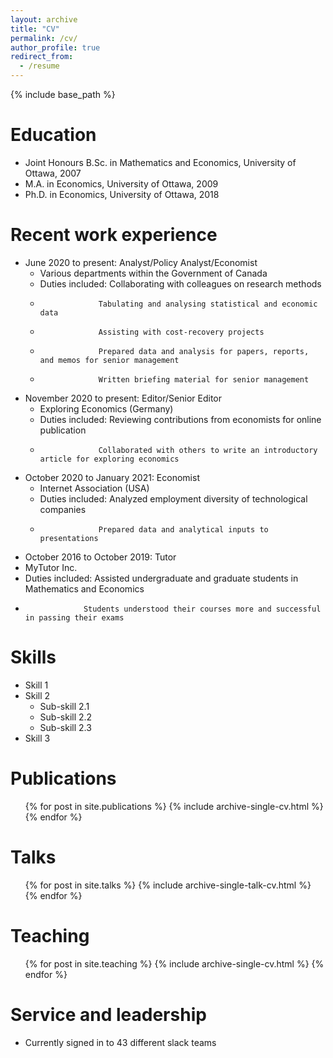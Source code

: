 ```yaml
---
layout: archive
title: "CV"
permalink: /cv/
author_profile: true
redirect_from:
  - /resume
---
```


{% include base_path %}

Education
======
* Joint Honours B.Sc. in Mathematics and Economics, University of Ottawa, 2007
* M.A. in Economics, University of Ottawa, 2009
* Ph.D. in Economics, University of Ottawa, 2018

Recent work experience
======
* June 2020 to present: Analyst/Policy Analyst/Economist
  * Various departments within the Government of Canada
  * Duties included: Collaborating with colleagues on research methods
  *                  Tabulating and analysing statistical and economic data
  *                  Assisting with cost-recovery projects
  *                  Prepared data and analysis for papers, reports, and memos for senior management
  *                  Written briefing material for senior management
  

* November 2020 to present: Editor/Senior Editor
  * Exploring Economics (Germany)
  * Duties included: Reviewing contributions from economists for online publication
  *                  Collaborated with others to write an introductory article for exploring economics

* October 2020 to January 2021: Economist
  * Internet Association (USA)
  * Duties included: Analyzed employment diversity of technological companies
  *                  Prepared data and analytical inputs to presentations
 
 * October 2016 to October 2019: Tutor
  * MyTutor Inc.
  * Duties included: Assisted undergraduate and graduate students in Mathematics and Economics 
  *                  Students understood their courses more and successful in passing their exams

Skills
======
* Skill 1
* Skill 2
  * Sub-skill 2.1
  * Sub-skill 2.2
  * Sub-skill 2.3
* Skill 3

Publications
======
  <ul>{% for post in site.publications %}
    {% include archive-single-cv.html %}
  {% endfor %}</ul>
  
Talks
======
  <ul>{% for post in site.talks %}
    {% include archive-single-talk-cv.html %}
  {% endfor %}</ul>
  
Teaching
======
  <ul>{% for post in site.teaching %}
    {% include archive-single-cv.html %}
  {% endfor %}</ul>
  
Service and leadership
======
* Currently signed in to 43 different slack teams
